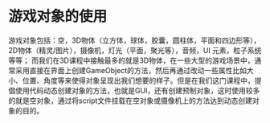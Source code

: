 # 游戏对象的使用  
游戏对象包括：空，3D物体（立方体，球体，胶囊，圆柱体，平面和四边形等），2D物体（精灵/图片），摄像机，灯光（平面，聚光等），音频，UI 元素，粒子系统等等； 
而我们在3D课程中接触最多的就是3D物体，在一些大型的游戏场景中，通常采用直接在界面上创建GameObject的方法，然后再通过改动一些属性比如大小、位置、角度等来使得对象呈现出我们想要的样子。但是在我们这门课程中，提倡使用代码动态创建对象的方法，也就是GUI，还有创建预制对象，这时使用较多的就是空对象，通过将script文件挂载在空对象或摄像机上的方法达到动态创建对象的目的。  

